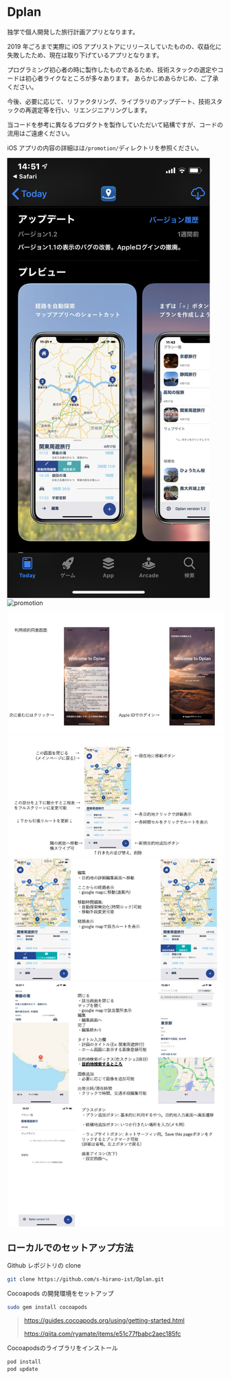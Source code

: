 # Dplan

独学で個人開発した旅行計画アプリとなります。

2019 年ごろまで実際に iOS アプリストアにリリースしていたものの、収益化に失敗したため、現在は取り下げているアプリとなります。

プログラミング初心者の時に製作したものであるため、技術スタックの選定やコードは初心者ライクなところが多々あります。
あらかじめあらかじめ、ご了承ください。

今後、必要に応じて、リファクタリング、ライブラリのアップデート、技術スタックの再選定等を行い、リエンジニアリングします。

当コードを参考に異なるプロダクトを製作していただいて結構ですが、コードの流用はご遠慮ください。

iOS アプリの内容の詳細はは`/promotion/`ディレクトリを参照ください。

![iosAPP](/promotion/app_store.png)
![promotion](/promotion/promotion_1.png)

![01](/promotion/review/app_review_1.jpeg)
![02](/promotion/review/app_review_2.jpeg)
![03](/promotion/review/app_review_3.jpeg)
![04](/promotion/review/app_review_4.jpeg)
![05](/promotion/review/app_review_5.jpeg)

## ローカルでのセットアップ方法

Github レポジトリの clone

```bash
git clone https://github.com/s-hirano-ist/Dplan.git
```

Cocoapods の開発環境をセットアップ

```bash
sudo gem install cocoapods
```

> https://guides.cocoapods.org/using/getting-started.html
>
> https://qiita.com/ryamate/items/e51c77fbabc2aec185fc

Cocoapodsのライブラリをインストール

```bash
pod install
pod update
```
